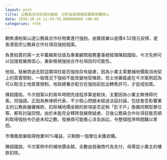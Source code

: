 ```yaml
---
layout: post
title: 公務員合作社成功強拍　分析指或增強發展商收購信心
date: 2020-10-16 11:43:59.000000000 +08:00
categories: rthk
---
```


鰂魚涌柏架山道公務員合作社物業進行強拍，由雅居樂以底價4.52億元投得，是香港首宗公務員合作社項目強拍個案。

負責拍賣的第一太平戴維斯估值及專業顧問服務董事總經理陳超國指，今次先例可以加強發展商信心，重新檢視強拍合作社項目的可能性。

他指，發展商過去對這類項目能否強拍存有疑慮，因為小業主需要補地價取消地契上的買賣限制，一般情況下強拍不能改變地契條款，但土地審裁處在今次案例認為可以取消土地買賣限制，地政總署亦配合在強拍前批出轉售許可，才促成拍賣。

陳超國指，今次個案以約兩年時間完成程序算是較快，主要因為小業主無律師代表。但強調，正因為無律師代表，不少核心問題未經過法庭討論，包括會否影響業主的公務員僱傭條款、扣除補地價金額的款項是否足夠「釘子戶」換置同類型單位等，都有討論空間。由於未能完全釋除發展商疑慮，日後公務員合作社項目能否順利取得強拍令仍是未知之數，發展商可能擔心涉及訴訟，令整個程序時間難以掌控。

市傳雅居樂取得物業90%權益，只剩餘一個單位未獲收購。

陳超國說，今次案例中的補地價金額，全數由發展商代為支付，毋需從小業主的樓款扣除。
